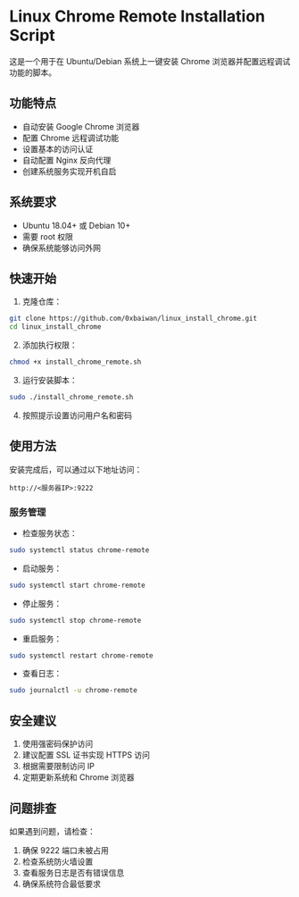 # Linux Chrome Remote Installation Script

这是一个用于在 Ubuntu/Debian 系统上一键安装 Chrome 浏览器并配置远程调试功能的脚本。

## 功能特点

- 自动安装 Google Chrome 浏览器
- 配置 Chrome 远程调试功能
- 设置基本的访问认证
- 自动配置 Nginx 反向代理
- 创建系统服务实现开机自启

## 系统要求

- Ubuntu 18.04+ 或 Debian 10+
- 需要 root 权限
- 确保系统能够访问外网

## 快速开始

1. 克隆仓库：

```bash
git clone https://github.com/0xbaiwan/linux_install_chrome.git
cd linux_install_chrome
```

2. 添加执行权限：

```bash
chmod +x install_chrome_remote.sh
```

3. 运行安装脚本：

```bash
sudo ./install_chrome_remote.sh
```

4. 按照提示设置访问用户名和密码

## 使用方法

安装完成后，可以通过以下地址访问：
```
http://<服务器IP>:9222
```

### 服务管理

- 检查服务状态：
```bash
sudo systemctl status chrome-remote
```

- 启动服务：
```bash
sudo systemctl start chrome-remote
```

- 停止服务：
```bash
sudo systemctl stop chrome-remote
```

- 重启服务：
```bash
sudo systemctl restart chrome-remote
```

- 查看日志：
```bash
sudo journalctl -u chrome-remote
```

## 安全建议

1. 使用强密码保护访问
2. 建议配置 SSL 证书实现 HTTPS 访问
3. 根据需要限制访问 IP
4. 定期更新系统和 Chrome 浏览器

## 问题排查

如果遇到问题，请检查：

1. 确保 9222 端口未被占用
2. 检查系统防火墙设置
3. 查看服务日志是否有错误信息
4. 确保系统符合最低要求


